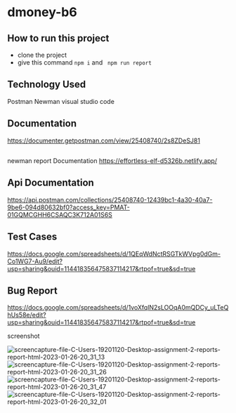 
#  dmoney-b6

## How to run this project 
-  clone the project 
-  give this command ``` npm i ``` and  ```  npm run report  ```


## Technology Used 
Postman
Newman
visual studio code
 

## Documentation 
https://documenter.getpostman.com/view/25408740/2s8ZDeSJ81

##
newman report Documentation
https://effortless-elf-d5326b.netlify.app/

## Api Documentation 
https://api.postman.com/collections/25408740-12439bc1-4a30-40a7-9be6-094d80632bf0?access_key=PMAT-01GQMCGHH6CSAQC3K712A01S6S


## Test Cases 
https://docs.google.com/spreadsheets/d/1QEqWdNctRSGTkWVpg0dGm-Co1WG7-Au9/edit?usp=sharing&ouid=114418356475837114217&rtpof=true&sd=true

## Bug Report 
https://docs.google.com/spreadsheets/d/1voXfqlN2sLOOqA0mQDCy_uLTeQhUs58e/edit?usp=sharing&ouid=114418356475837114217&rtpof=true&sd=true


screenshot

![screencapture-file-C-Users-19201120-Desktop-assignment-2-reports-report-html-2023-01-26-20_31_13](https://user-images.githubusercontent.com/123531000/214862680-2a50e7fa-9d32-419d-b8cf-71280598ae62.png)
![screencapture-file-C-Users-19201120-Desktop-assignment-2-reports-report-html-2023-01-26-20_31_26](https://user-images.githubusercontent.com/123531000/214862685-cee5dfd9-3537-4917-bf33-643ad29a7f56.png)
![screencapture-file-C-Users-19201120-Desktop-assignment-2-reports-report-html-2023-01-26-20_31_47](https://user-images.githubusercontent.com/123531000/214862688-2cc8aab7-05b4-4cca-9983-f807c7bd5657.png)
![screencapture-file-C-Users-19201120-Desktop-assignment-2-reports-report-html-2023-01-26-20_32_01](https://user-images.githubusercontent.com/123531000/214862692-11b40f68-0143-4719-b6aa-45a334eef82a.png)
